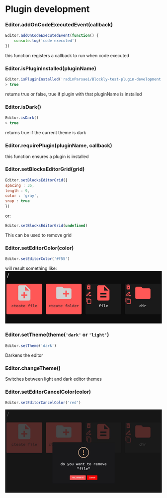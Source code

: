 # Plugin development

### Editor.addOnCodeExecutedEvent(callback)
```javascript
Editor.addOnCodeExecutedEvent(function() {
    console.log('code executed')
})
```
this function registers a callback to run when code executed
### Editor.isPluginInstalled(pluginName)
```javascript
Editor.isPluginInstalled('radinParsaei/Blockly-test-plugin-development')
> true
```
returns true or false, true if plugin with that pluginName is installed
### Editor.isDark()
```javascript
Editor.isDark()
> true
```
returns true if the current theme is dark
### Editor.requirePlugin(pluginName, callback)
this function ensures a plugin is installed
### Editor.setBlocksEditorGrid(grid)
```javascript
Editor.setBlocksEditorGrid({
spacing : 35,
length : 9,
color : 'gray',
snap : true
})
```
or:
```javascript
Editor.setBlocksEditorGrid(undefined)
```
This can be used to remove grid
### Editor.setEditorColor(color)
```javascript
Editor.setEditorColor('#f55')
```
will result something like:
![editor color is changed to #f55](images/editor-color.jpg)
### Editor.setTheme(theme(`'dark'` or `'light'`)
```javascript
Editor.setTheme('dark')
```
Darkens the editor
### Editor.changeTheme()
Switches between light and dark editor themes
### Editor.setEditorCancelColor(color)
```javascript
Editor.setEditorCancelColor('red')
```
![cancel button color turned red](images/cancel.jpg)